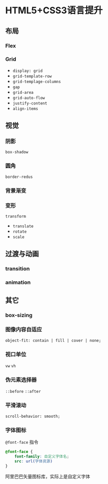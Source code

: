 # HTML5+CSS3语言提升

## 布局

### Flex

### Grid

- `display: grid`
- `grid-template-row`
- `grid-templage-columns`
- `gap`
- `grid-area`
- `grid-auto-flow`
- `justify-content`
- `align-items`

## 视觉

### 阴影

`box-shadow`

### 圆角

`border-redus`

### 背景渐变

### 变形

`transform`

- `translate`
- `rotate`
- `scale`

## 过渡与动画

### transition

### animation

## 其它

### box-sizing

### 图像内容自适应

`object-fit: contain | fill | cover | none;`

### 视口单位

`vw` `vh`

### 伪元素选择器

`::before` `::after` 

### 平滑滚动

`scroll-behavior: smooth;`

### 字体图标

`@font-face` 指令

```css
@font-face {
	font-family: 自定义字体名;
	src: url(字体资源)
}
```

阿里巴巴矢量图标库，实际上是自定义字体